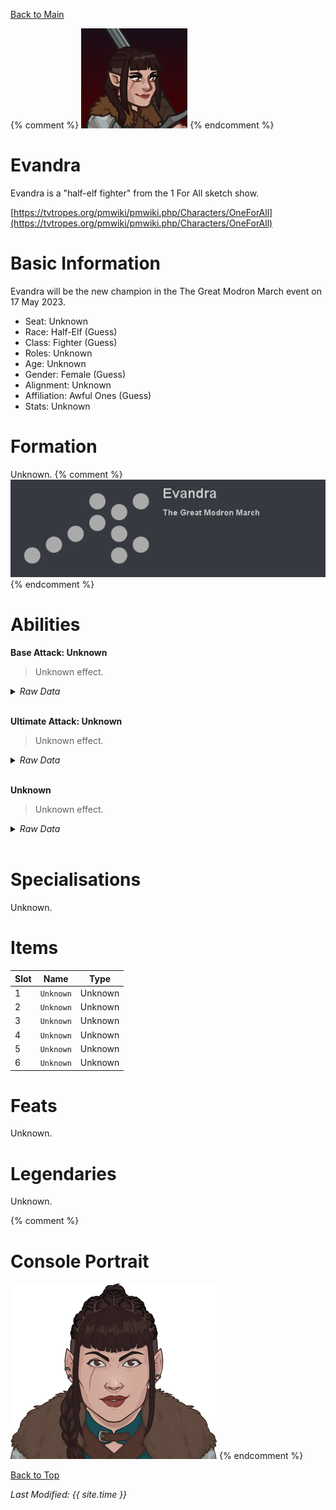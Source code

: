 [Back to Main](index.md)

{% comment %}
![PC Portrait](images/portrait_evandra.png)
{% endcomment %}

# Evandra

Evandra is a "half-elf fighter" from the 1 For All sketch show.

[https://tvtropes.org/pmwiki/pmwiki.php/Characters/OneForAll](https://tvtropes.org/pmwiki/pmwiki.php/Characters/OneForAll)

# Basic Information

Evandra will be the new champion in the The Great Modron March event on 17 May 2023.

* Seat: Unknown
* Race: Half-Elf (Guess)
* Class: Fighter (Guess)
* Roles: Unknown
* Age: Unknown
* Gender: Female (Guess)
* Alignment: Unknown
* Affiliation: Awful Ones (Guess)
* Stats: Unknown

# Formation

Unknown.
{% comment %}
![Formation Layout](images/formation_evandra.png)
{% endcomment %}

# Abilities

**Base Attack: Unknown**
> Unknown effect.
<details><summary><em>Raw Data</em></summary>
<p>
<pre>
</pre>
</p>
</details>
<br />

**Ultimate Attack: Unknown**
> Unknown effect.
<details><summary><em>Raw Data</em></summary>
<p>
<pre>
</pre>
</p>
</details>
<br />

**Unknown**
> Unknown effect.
<details><summary><em>Raw Data</em></summary>
<p>
<pre>
</pre>
</p>
</details>
<br />

# Specialisations

Unknown.

# Items

| Slot | Name | Type |
|---|---|---|
| 1 | `Unknown` | Unknown |
| 2 | `Unknown` | Unknown |
| 3 | `Unknown` | Unknown |
| 4 | `Unknown` | Unknown |
| 5 | `Unknown` | Unknown |
| 6 | `Unknown` | Unknown |

# Feats

Unknown.

# Legendaries

Unknown.

{% comment %}
# Console Portrait

![Console Portrait](images/console_evandra.png)
{% endcomment %}

[Back to Top](#top)

*Last Modified: {{ site.time }}*